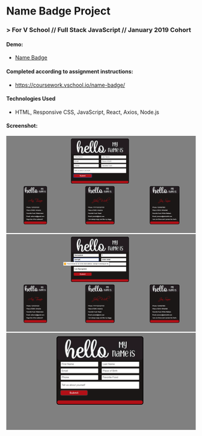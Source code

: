 # Name Badge Project
### > For V School // Full Stack JavaScript // January 2019 Cohort
#### Demo:
- <a href="index.html" target="_blank">Name Badge</a>
#### Completed according to assignment instructions: 
- https://coursework.vschool.io/name-badge/
#### Technologies Used
* HTML, Responsive CSS, JavaScript, React, Axios, Node.js
#### Screenshot:
<a href="" target="_blank"><img src="./screenshots/completeview.png"></a>
<a href="" target="_blank"><img src="./screenshots/errormsg.png"></a>
<a href="" target="_blank"><img src="./screenshots/inputform.png"></a>
